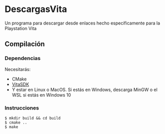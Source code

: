 # DescargasVita
Un programa para descargar desde enlaces hecho específicamente para la Playstation Vita
## Compilación
### Dependencias
Necesitarás:
* CMake
* [VitaSDK](https://vitasdk.org/)
* Y estar en Linux o MacOS. Si estás en Windows, descarga MinGW o el WSL si estás en Windows 10
### Instrucciones
```
$ mkdir build && cd build
$ cmake ..
$ make
```

